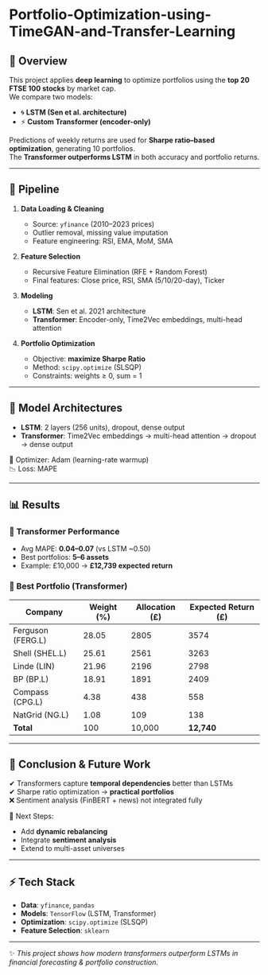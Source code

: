 # Portfolio-Optimization-using-TimeGAN-and-Transfer-Learning

## 🚀 Overview  
This project applies **deep learning** to optimize portfolios using the **top 20 FTSE 100 stocks** by market cap.  
We compare two models:  
- 🌀 **LSTM (Sen et al. architecture)**  
- ⚡ **Custom Transformer (encoder-only)**  

Predictions of weekly returns are used for **Sharpe ratio–based optimization**, generating 10 portfolios.  
The **Transformer outperforms LSTM** in both accuracy and portfolio returns.  

---

## 📂 Pipeline  
1. **Data Loading & Cleaning**  
   - Source: `yfinance` (2010–2023 prices)  
   - Outlier removal, missing value imputation  
   - Feature engineering: RSI, EMA, MoM, SMA  

2. **Feature Selection**  
   - Recursive Feature Elimination (RFE + Random Forest)  
   - Final features: Close price, RSI, SMA (5/10/20-day), Ticker  

3. **Modeling**  
   - **LSTM**: Sen et al. 2021 architecture  
   - **Transformer**: Encoder-only, Time2Vec embeddings, multi-head attention  

4. **Portfolio Optimization**  
   - Objective: **maximize Sharpe Ratio**  
   - Method: `scipy.optimize` (SLSQP)  
   - Constraints: weights ≥ 0, sum = 1  

---

## 🧠 Model Architectures
- **LSTM**: 2 layers (256 units), dropout, dense output  
- **Transformer**: Time2Vec embeddings → multi-head attention → dropout → dense output  

🔧 Optimizer: Adam (learning-rate warmup)  
📉 Loss: MAPE  

---

## 📊 Results

### 🔹 Transformer Performance  
- Avg MAPE: **0.04–0.07** (vs LSTM ~0.50)  
- Best portfolios: **5–6 assets**  
- Example: £10,000 → **£12,739 expected return**  

### 🔹 Best Portfolio (Transformer)  
| Company           | Weight (%) | Allocation (£) | Expected Return (£) |
|-------------------|------------|----------------|---------------------|
| Ferguson (FERG.L) | 28.05      | 2805           | 3574                |
| Shell (SHEL.L)    | 25.61      | 2561           | 3263                |
| Linde (LIN)       | 21.96      | 2196           | 2798                |
| BP (BP.L)         | 18.91      | 1891           | 2409                |
| Compass (CPG.L)   | 4.38       | 438            | 558                 |
| NatGrid (NG.L)    | 1.08       | 109            | 138                 |
| **Total**         | 100        | 10,000         | **12,740**          |

---

## 🏁 Conclusion & Future Work  
✔ Transformers capture **temporal dependencies** better than LSTMs  
✔ Sharpe ratio optimization → **practical portfolios**  
❌ Sentiment analysis (FinBERT + news) not integrated fully  

🔮 Next Steps:  
- Add **dynamic rebalancing**  
- Integrate **sentiment analysis**  
- Extend to multi-asset universes  

---

## ⚡ Tech Stack  
- **Data**: `yfinance`, `pandas`  
- **Models**: `TensorFlow` (LSTM, Transformer)  
- **Optimization**: `scipy.optimize` (SLSQP)  
- **Feature Selection**: `sklearn`  

---

✨ *This project shows how modern transformers outperform LSTMs in financial forecasting & portfolio construction.*  


